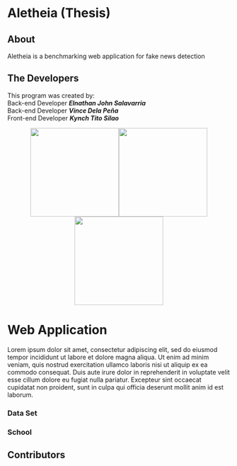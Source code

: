 # Aletheia (Thesis)
## About
 Aletheia is a benchmarking web application for fake news detection
 ## The Developers
 This program was created by:<br/>
 Back-end Developer _**Elnathan John Salavarria**_ <br/>
 Back-end Developer _**Vince Dela Peña**_ <br/>
 Front-end Developer _**Kynch Tito Silao**_<br/>
<div align="center"><img src="https://user-images.githubusercontent.com/66759228/143018871-fdd2b7e1-3299-4081-88df-da07f1aff9d2.jpg" width="200" height="200"><img src="https://user-images.githubusercontent.com/66759228/143018518-ec36d5d1-1371-4d3e-8063-1a2b40ad76e1.jpg" width="200" height="200"><img src="https://user-images.githubusercontent.com/66759228/143018926-7fdacf94-ebcc-4975-addc-8710a62ff00b.jpg" width="200" height="200"></div>

# Web Application
Lorem ipsum dolor sit amet, consectetur adipiscing elit, sed do eiusmod tempor incididunt ut labore et dolore magna aliqua. Ut enim ad minim veniam, quis nostrud exercitation ullamco laboris nisi ut aliquip ex ea commodo consequat. Duis aute irure dolor in reprehenderit in voluptate velit esse cillum dolore eu fugiat nulla pariatur. Excepteur sint occaecat cupidatat non proident, sunt in culpa qui officia deserunt mollit anim id est laborum.

### Data Set


### School


## Contributors
